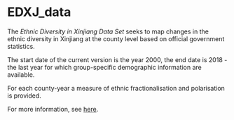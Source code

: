 # EDXJ_data

The *Ethnic Diversity in Xinjiang Data Set* seeks to map changes in the ethnic diversity in Xinjiang at the county level based on official government statistics. 

The start date of the current version is the year 2000, the end date is 2018 - the last year for which group-specific demographic information are available. 

For each county-year a measure of ethnic fractionalisation and polarisation is provided.

For more information, see [here](https://jschlebusch.quarto.pub/test.html). 


